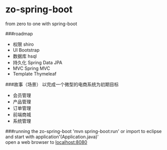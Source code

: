 # zo-spring-boot
from zero to one with spring-boot


###roadmap
<ul>
	<li>权限		shiro</li>
	<li>UI			Bootstrap</li>
	<li>数据库		hsql</li>
	<li>持久化		Spring Data JPA</li>
	<li>MVC			Spring MVC</li>
	<li>Template 	Thymeleaf</li>
</ul>

###故事（场景）
以完成一个微型的电商系统为初期目标
<ul>
	<li>会员管理</li>
	<li>产品管理</li>
	<li>订单管理</li>
	<li>前端商城</li>
	<li>系统管理</li>
</ul>

###running the zo-spring-boot
'mvn spring-boot:run' or import to eclipse and start with application'(Application.java)'<br/>
open a web browser to [localhost:8080](http://localhost:8080)
